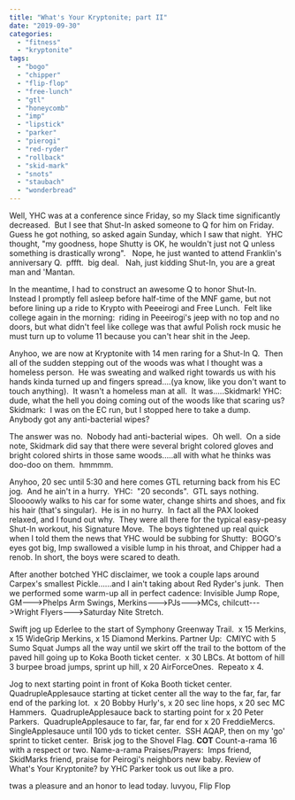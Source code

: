 ```yaml
---
title: "What's Your Kryptonite; part II"
date: "2019-09-30"
categories: 
  - "fitness"
  - "kryptonite"
tags: 
  - "bogo"
  - "chipper"
  - "flip-flop"
  - "free-lunch"
  - "gtl"
  - "honeycomb"
  - "imp"
  - "lipstick"
  - "parker"
  - "pierogi"
  - "red-ryder"
  - "rollback"
  - "skid-mark"
  - "snots"
  - "staubach"
  - "wonderbread"
---
```


Well, YHC was at a conference since Friday, so my Slack time significantly decreased.  But I see that Shut-In asked someone to Q for him on Friday.  Guess he got nothing, so asked again Sunday, which I saw that night.  YHC thought, "my goodness, hope Shutty is OK, he wouldn't just not Q unless something is drastically wrong".   Nope, he just wanted to attend Franklin's anniversary Q.  pffft.  big deal.   Nah, just kidding Shut-In, you are a great man and 'Mantan.

In the meantime, I had to construct an awesome Q to honor Shut-In.  Instead I promptly fell asleep before half-time of the MNF game, but not before lining up a ride to Krypto with Peeeirogi and Free Lunch.  Felt like college again in the morning:  riding in Peeeirogi's jeep with no top and no doors, but what didn't feel like college was that awful Polish rock music he must turn up to volume 11 because you can't hear shit in the Jeep.

Anyhoo, we are now at Kryptonite with 14 men raring for a Shut-In Q.  Then all of the sudden stepping out of the woods was what I thought was a homeless person.  He was sweating and walked right towards us with his hands kinda turned up and fingers spread....(ya know, like you don't want to touch anything).  It wasn't a homeless man at all.  It was.....Skidmark! YHC:  dude, what the hell you doing coming out of the woods like that scaring us? Skidmark:  I was on the EC run, but I stopped here to take a dump.  Anybody got any anti-bacterial wipes?

The answer was no.  Nobody had anti-bacterial wipes.  Oh well.  On a side note, Skidmark did say that there were several bright colored gloves and bright colored shirts in those same woods.....all with what he thinks was doo-doo on them.  hmmmm.

Anyhoo, 20 sec until 5:30 and here comes GTL returning back from his EC jog.  And he ain't in a hurry.  YHC:  "20 seconds".  GTL says nothing.  Sloooowly walks to his car for some water, change shirts and shoes, and fix his hair (that's singular).  He is in no hurry.  In fact all the PAX looked relaxed, and I found out why.  They were all there for the typical easy-peasy Shut-In workout, his Signature Move.  The boys tightened up real quick when I told them the news that YHC would be subbing for Shutty:  BOGO's eyes got big, Imp swallowed a visible lump in his throat, and Chipper had a renob. In short, the boys were scared to death.

After another botched YHC disclaimer, we took a couple laps around Carpex's smallest Pickle......and I ain't taking about Red Ryder's junk.  Then we performed some warm-up all in perfect cadence: Invisible Jump Rope, GM--->Phelps Arm Swings, Merkins--->PJs--->MCs, chilcutt--->Wright Flyers--->Saturday Nite Stretch.

Swift jog up Ederlee to the start of Symphony Greenway Trail.  x 15 Merkins, x 15 WideGrip Merkins, x 15 Diamond Merkins. Partner Up:  CMIYC with 5 Sumo Squat Jumps all the way until we skirt off the trail to the bottom of the paved hill going up to Koka Booth ticket center.  x 30 LBCs. At bottom of hill 3 burpee broad jumps, sprint up hill, x 20 AirForceOnes.  Repeato x 4.

Jog to next starting point in front of Koka Booth ticket center.  QuadrupleApplesauce starting at ticket center all the way to the far, far, far end of the parking lot.  x 20 Bobby Hurly's, x 20 sec line hops, x 20 sec MC Hammers.  QuadrupleApplesauce back to starting point for x 20 Peter Parkers.  QuadrupleApplesauce to far, far, far end for x 20 FreddieMercs.  SingleApplesauce until 100 yds to ticket center.  SSH AQAP, then on my 'go' sprint to ticket center.  Brisk jog to the Shovel Flag. **COT** Count-a-rama 16 with a respect or two. Name-a-rama Praises/Prayers:  Imps friend, SkidMarks friend, praise for Peirogi's neighbors new baby. Review of What's Your Kryptonite? by YHC Parker took us out like a pro.

twas a pleasure and an honor to lead today. luvyou, Flip Flop
